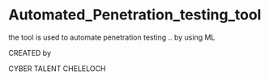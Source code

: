 # Automated_Penetration_testing_tool

the tool is used to automate penetration testing .. by using ML


CREATED by 

CYBER TALENT CHELELOCH
